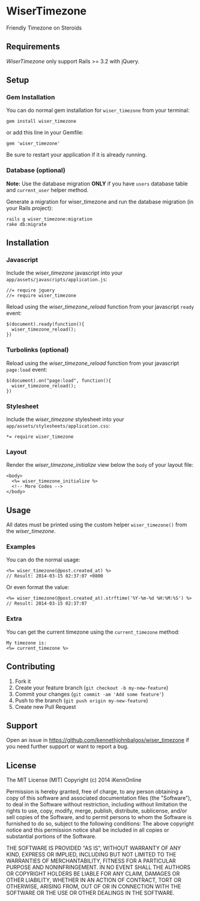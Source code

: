 # WiserTimezone

Friendly Timezone on Steroids

## Requirements

_WiserTimezone_ only support Rails >= 3.2 with jQuery.

## Setup

### Gem Installation

You can do normal gem installation for `wiser_timezone` from your terminal:

    gem install wiser_timezone

or add this line in your Gemfile:

    gem 'wiser_timezone'

Be sure to restart your application if it is already running.

### Database (optional)

**Note:**
Use the database migration **ONLY** if you have `users` database table and `current_user` helper method.

Generate a migration for wiser_timezone and run the database migration (in your Rails project):

    rails g wiser_timezone:migration
    rake db:migrate

## Installation

### Javascript

Include the _wiser_timezone_ javascript into your `app/assets/javascripts/application.js`:

	//= require jquery
	//= require wiser_timezone
	
Reload using the _wiser_timezone_reload_ function from your javascript `ready` event:

	$(document).ready(function(){
	  wiser_timezone_reload();
	})

### Turbolinks (optional)

Reload using the _wiser_timezone_reload_ function from your javascript `page:load` event:

	$(document).on("page:load", function(){
	  wiser_timezone_reload();
	})
	
### Stylesheet

Include the _wiser_timezone_ stylesheet into your `app/assets/stylesheets/application.css`:

	*= require wiser_timezone

### Layout

Render the _wiser_timezone_initialize_ view below the `body` of your layout file:

	<body>
	  <%= wiser_timezone_initialize %>
	  <!-- More Codes -->
	</body>


## Usage

All dates must be printed using the custom helper `wiser_timezone()` from the _wiser_timezone_.

### Examples

You can do the normal usage:

	<%= wiser_timezone(@post.created_at) %>
	// Result: 2014-03-15 02:37:07 +0800

Or even format the value:

	<%= wiser_timezone(@post.created_at).strftime('%Y-%m-%d %H:%M:%S') %>
	// Result: 2014-03-15 02:37:07

### Extra

You can get the current timezone using the `current_timezone` method:

	My timezone is:
	<%= current_timezone %>


## Contributing

1. Fork it
2. Create your feature branch (`git checkout -b my-new-feature`)
3. Commit your changes (`git commit -am 'Add some feature'`)
4. Push to the branch (`git push origin my-new-feature`)
5. Create new Pull Request

## Support
Open an issue in https://github.com/kennethjohnbalgos/wiser_timezone if you need further support or want to report a bug.

## License

The MIT License (MIT) Copyright (c) 2014 iKennOnline

Permission is hereby granted, free of charge, to any person obtaining a copy of this software and associated documentation files (the "Software"), to deal in the Software without restriction, including without limitation the rights to use, copy, modify, merge, publish, distribute, sublicense, and/or sell copies of the Software, and to permit persons to whom the Software is furnished to do so, subject to the following conditions: The above copyright notice and this permission notice shall be included in all copies or substantial portions of the Software.

THE SOFTWARE IS PROVIDED "AS IS", WITHOUT WARRANTY OF ANY KIND, EXPRESS OR IMPLIED, INCLUDING BUT NOT LIMITED TO THE WARRANTIES OF MERCHANTABILITY, FITNESS FOR A PARTICULAR PURPOSE AND NONINFRINGEMENT. IN NO EVENT SHALL THE AUTHORS OR COPYRIGHT HOLDERS BE LIABLE FOR ANY CLAIM, DAMAGES OR OTHER LIABILITY, WHETHER IN AN ACTION OF CONTRACT, TORT OR OTHERWISE, ARISING FROM, OUT OF OR IN CONNECTION WITH THE SOFTWARE OR THE USE OR OTHER DEALINGS IN THE SOFTWARE.
